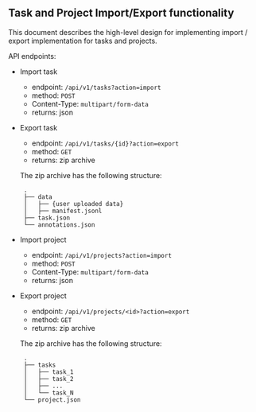 ## Task and Project Import/Export functionality

This document describes the high-level design for implementing import / export implementation for tasks and projects.

API endpoints:

- Import task

  - endpoint: `/api/v1/tasks?action=import​`
  - method: `POST`
  - Content-Type: `multipart/form-data​`
  - returns: json

- Export task

  - endpoint: `/api/v1/tasks/{id}?action=export​`
  - method: `GET`
  - returns: zip archive

  The zip archive has the following structure:

  ```
   .
   ├── data
   │   ├── {user uploaded data}
   │   ├── manifest.jsonl
   ├── task.json
   └── annotations.json
  ```

- Import project

  - endpoint: `/api/v1/projects?action=import​`
  - method: `POST`
  - Content-Type: `multipart/form-data​`
  - returns: json

- Export project

  - endpoint: `/api/v1/projects/<id>?action=export​`
  - method: `GET`
  - returns: zip archive

  The zip archive has the following structure:

  ```
   .
   ├── tasks
   │   ├── task_1
   │   ├── task_2
   │   ├── ...
   │   └── task_N
   └── project.json
  ```
